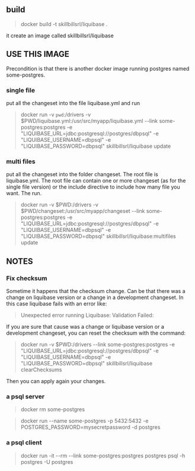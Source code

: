 ## build
> docker build -t skillbillsrl/liquibase .

it create an image called skillbillsrl/liquibase


## USE THIS IMAGE

Precondition is that there is another docker image running postgres named some-postgres.

### single file

put all the changeset into the file liquibase.yml and run

> docker run  -v `pwd`:/drivers  -v $PWD/liquibase.yml:/usr/src/myapp/liquibase.yml  --link some-postgres:postgres -e "LIQUIBASE_URL=jdbc:postgresql://postgres/dbpsql" -e "LIQUIBASE_USERNAME=dbpsql" -e "LIQUIBASE_PASSWORD=dbpsql"  skillbillsrl/liquibase  update


### multi files

put all the changeset into the folder changeset. The root file is liquibase.yml.
The root file can contain one or more changeset (as for the single file version) or the include directive to include how many file you want.
The run.

> docker run -v $PWD:/drivers  -v $PWD/changeset:/usr/src/myapp/changeset --link some-postgres:postgres -e "LIQUIBASE_URL=jdbc:postgresql://postgres/dbpsql" -e "LIQUIBASE_USERNAME=dbpsql" -e "LIQUIBASE_PASSWORD=dbpsql"  skillbillsrl/liquibase:multifiles update

## NOTES

### Fix checksum

Sometime it happens that the checksum change. Can be that there was a change on liquibase version or a change in a development changeset.
In this case liquibase fails with an error like:

> Unexpected error running Liquibase: Validation Failed:

If you are sure that cause was a change or liquibase version or a development changeset, you can reset the checksum with the command:

> docker run  -v $PWD:/drivers --link some-postgres:postgres -e "LIQUIBASE_URL=jdbc:postgresql://postgres/dbpsql" -e "LIQUIBASE_USERNAME=dbpsql" -e "LIQUIBASE_PASSWORD=dbpsql"  skillbillsrl/liquibase  clearChecksums

Then you can apply again your changes.



### a psql server

> docker rm some-postgres

> docker run --name some-postgres -p 5432:5432 -e POSTGRES_PASSWORD=mysecretpassword -d postgres

### a psql client

> docker run -it --rm --link some-postgres:postgres postgres psql -h postgres -U postgres

